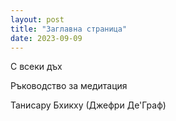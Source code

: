 ```yaml
---
layout: post
title: "Заглавна страница"
date: 2023-09-09
---
```


С всеки дъх

Ръководство за медитация

Танисару Бхикху
(Джефри Де'Граф)